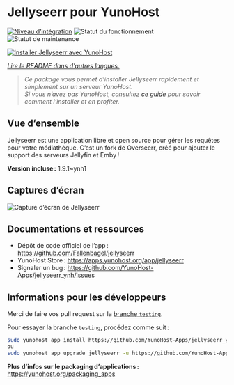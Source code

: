<!--
Nota bene : ce README est automatiquement généré par <https://github.com/YunoHost/apps/tree/master/tools/readme_generator>
Il NE doit PAS être modifié à la main.
-->

# Jellyseerr pour YunoHost

[![Niveau d’intégration](https://dash.yunohost.org/integration/jellyseerr.svg)](https://dash.yunohost.org/appci/app/jellyseerr) ![Statut du fonctionnement](https://ci-apps.yunohost.org/ci/badges/jellyseerr.status.svg) ![Statut de maintenance](https://ci-apps.yunohost.org/ci/badges/jellyseerr.maintain.svg)

[![Installer Jellyseerr avec YunoHost](https://install-app.yunohost.org/install-with-yunohost.svg)](https://install-app.yunohost.org/?app=jellyseerr)

*[Lire le README dans d'autres langues.](./ALL_README.md)*

> *Ce package vous permet d’installer Jellyseerr rapidement et simplement sur un serveur YunoHost.*  
> *Si vous n’avez pas YunoHost, consultez [ce guide](https://yunohost.org/install) pour savoir comment l’installer et en profiter.*

## Vue d’ensemble

Jellyseerr est une application libre et open source pour gérer les requêtes pour votre médiathèque. C’est un fork de Overseerr, créé pour ajouter le support des serveurs Jellyfin et Emby !

**Version incluse :** 1.9.1~ynh1

## Captures d’écran

![Capture d’écran de Jellyseerr](./doc/screenshots/jellyseerr.png)

## Documentations et ressources

- Dépôt de code officiel de l’app : <https://github.com/Fallenbagel/jellyseerr>
- YunoHost Store : <https://apps.yunohost.org/app/jellyseerr>
- Signaler un bug : <https://github.com/YunoHost-Apps/jellyseerr_ynh/issues>

## Informations pour les développeurs

Merci de faire vos pull request sur la [branche `testing`](https://github.com/YunoHost-Apps/jellyseerr_ynh/tree/testing).

Pour essayer la branche `testing`, procédez comme suit :

```bash
sudo yunohost app install https://github.com/YunoHost-Apps/jellyseerr_ynh/tree/testing --debug
ou
sudo yunohost app upgrade jellyseerr -u https://github.com/YunoHost-Apps/jellyseerr_ynh/tree/testing --debug
```

**Plus d’infos sur le packaging d’applications :** <https://yunohost.org/packaging_apps>
